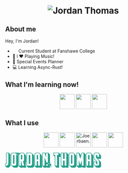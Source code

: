  
# <p align="center" > ![Jordan Thomas](https://github.com/JordanJonThomas/JordanJonThomas/assets/111250344/5c0efe1f-b238-4524-a74c-de45dc862096) </p>

## About me

Hey, I'm Jordan! 
- <img src="https://github.com/JordanJonThomas/JordanJonThomas/assets/111250344/099822ff-3d85-4725-9282-8c7ebb8076f9" width=15px > Current Student at Fanshawe College
- 🎸 I ❤️ Playing Music!
- 🥳 Special Events Planner
- 💻 Learning Async-Rust!
 
## What I'm learning now!
<p align="center">
<!--   <img src="https://skillicons.dev/icons?i=bash,c,cs,css,html,js,react,dotnet,git" /> -->
	<img height="48" width="48" src="https://cdn.simpleicons.org/rust" />
<!-- 	<img height="48" width="48" src="https://cdn.simpleicons.org/dotnet" /> -->
<!-- 	<img height="48" width="48" src="https://cdn.simpleicons.org/csharp" /> -->
<!-- 	<img height="48" width="48" src="https://cdn.simpleicons.org/react" /> -->
<!-- 	<img height="48" width="48" src="https://cdn.simpleicons.org/html5" /> -->
<!-- 	<img height="48" width="48" src="https://cdn.simpleicons.org/javascript" /> -->
	<img height="48" width="48" src="https://cdn.simpleicons.org/gnubash" />
	<img height="48" width="48" src="https://cdn.simpleicons.org/git" />
</p>

## What I use 
<p align="center" text-decoration="none">
<!--   <img src="https://skillicons.dev/icons?i=arch,vscode" />
  <a href="https://dev.to/joerbaen"> 
		<img src="https://skillicons.dev/icons?i=devto" />
  </a>
  <img src="https://skillicons.dev/icons?i=neovim,discord" /> -->
	<img height="48" width="48" src="https://cdn.simpleicons.org/archlinux" />
<!-- 	<img height="48" width="48" src="https://cdn.simpleicons.org/visualstudiocode" /> -->
	<a href="https://dev.to/joerbaen"><img height="48" width="48" src="https://cdn.simpleicons.org/devdotto" /></a>
	<img height="48" width="48" src="https://cdn.simpleicons.org/discord" title="Joerbaen."/>
	<img height="48" width="48" src="https://cdn.simpleicons.org/neovim" />
	<a href="https://open.spotify.com/user/joransom5"><img height="48" width="48" src="https://cdn.simpleicons.org/spotify" /></a>
</p>

<svg  width="309.3" height="48.36" viewBox="0 0 309.3 48.36" xmlns="http://www.w3.org/2000/svg"><g id="svgGroup" stroke-linecap="round" fill-rule="evenodd" font-size="9pt" stroke="#249e8a" stroke-width="0.1mm" fill="#249e8a" style="stroke:#249e8a;stroke-width:0.1mm;fill:#249e8a"><path d="M 252.78 1.2 L 247.68 1.2 L 242.1 19.2 L 236.52 1.2 L 231.42 1.2 L 231.42 41.82 L 237.54 41.82 L 237.54 25.02 L 242.1 39.72 L 246.66 25.02 L 246.66 41.82 L 252.78 41.82 L 252.78 1.2 Z M 137.82 1.2 L 131.76 1.2 L 131.76 14.46 L 127.08 1.2 L 121.02 1.2 L 121.02 41.82 L 127.08 41.82 L 127.08 15.84 Q 127.56 17.28 128.28 18.99 Q 129 20.7 129.69 22.47 Q 130.38 24.24 130.95 25.95 A 24.56 24.56 0 0 1 131.431 27.568 A 17.895 17.895 0 0 1 131.76 29.1 A 16.114 16.114 0 0 1 131.956 30.587 A 21.395 21.395 0 0 1 148.03 48.04 Q 148.06 33.66 148 35.37 Q 131.94 37.08 131.85 38.76 Q 131.76 40.44 131.76 41.82 L 137.82 41.82 L 137.82 1.2 Z M 197.46 41.82 L 197.46 1.2 L 191.34 1.2 L 191.34 19.44 L 186.84 19.44 L 186.84 1.2 L 180.72 1.2 L 180.72 41.82 L 186.84 41.82 L 186.84 25.5 L 191.34 25.5 L 191.34 41.82 L 197.46 41.82 Z M 246.84 0 L 253.98 0 L 253.98 0.36 L 259.14 5.4 L 259.14 48.06 L 250.98 48.06 L 248.34 45.48 L 247.44 48.36 L 243.9 44.88 L 243.9 48.06 L 235.74 48.06 L 230.58 43.02 L 230.22 43.02 L 230.22 0 L 237.36 0 L 237.48 0.42 L 242.58 5.4 L 243.84 9.42 Q 243.96 9 244.08 8.64 L 244.48 7.92 L 246.84 0 Z M 304.44 25.62 L 304.38 25.62 L 304.08 25.48 L 304.44 25.62 L 304.5 25.68 L 304.38 25.62 L 303.96 25.2 L 304.08 25.48 L 301.62 22.86 Q 300.72 21.78 299.7 20.76 A 4.223 4.223 0 0 1 299.412 20.191 A 3.221 3.221 0 0 1 299.16 18.96 L 299.16 17.64 L 301.2 19.62 L 309.3 19.62 L 309.3 11.52 A 7.342 7.342 0 0 0 309.3 11.44 A 5.952 5.952 0 0 0 307.5 7.14 L 303.24 3 Q 302.4 1.62 301.02 0.81 A 5.722 5.722 0 0 0 299.884 0.3 A 6.4 6.4 0 0 0 297.9 0 L 291.78 0 Q 289.08 0 287.31 1.83 Q 285.54 3.66 285.54 6.3 L 285.54 14.76 Q 285.54 16.5 286.08 17.94 Q 286.62 19.38 287.52 20.64 Q 288.42 21.9 289.53 23.01 Q 290.64 24.12 291.72 25.08 L 293.04 26.4 Q 293.7 27.06 294.27 27.75 A 10.843 10.843 0 0 1 294.625 28.203 A 9.015 9.015 0 0 1 295.23 29.13 A 4.904 4.904 0 0 1 295.316 29.289 Q 295.627 29.89 295.68 30.42 L 294 28.8 L 294 28.44 L 285.54 28.44 L 285.54 36.78 A 7.315 7.315 0 0 0 285.545 37.05 A 6.146 6.146 0 0 0 286.35 39.93 Q 287.16 41.34 288.54 42.18 L 292.86 46.38 Q 294.54 48.06 297.12 48.06 L 303.24 48.06 Q 304.44 48.06 305.55 47.58 Q 306.66 47.1 307.5 46.26 Q 308.34 45.42 308.82 44.31 Q 309.3 43.2 309.3 42 L 309.3 34.68 A 10.812 10.812 0 0 0 309.248 33.609 A 8.666 8.666 0 0 0 308.04 29.91 Q 306.78 27.84 305.04 26.16 L 304.5 25.68 M 292.8 13.74 L 292.8 9.12 Q 292.8 8.34 293.37 7.83 A 2.021 2.021 0 0 1 293.998 7.44 A 1.842 1.842 0 0 1 294.66 7.48 A 3.594 3.594 0 0 1 295.247 7.365 Q 295.987 7.488 296.34 7.95 A 2.861 2.861 0 0 1 296.783 8.815 A 3.965 3.965 0 0 1 296.94 9.54 A 9.076 9.076 0 0 1 297.009 10.667 A 10.344 10.344 0 0 1 296.97 11.55 A 28.647 28.647 0 0 0 296.915 12.3 Q 296.893 12.67 296.885 13 A 15.248 15.248 0 0 0 296.88 13.38 L 302.94 13.38 L 302.94 6.3 A 4.959 4.959 0 0 0 301.476 2.706 A 5.92 5.92 0 0 0 301.47 2.7 A 4.803 4.803 0 0 0 297.998 1.201 A 5.819 5.819 0 0 0 297.9 1.2 L 291.78 1.2 A 4.803 4.803 0 0 0 288.279 2.631 A 5.821 5.821 0 0 0 288.21 2.7 Q 286.74 4.2 286.74 6.3 L 286.74 14.76 Q 286.74 16.62 287.49 18.18 Q 288.24 19.74 289.38 21.06 Q 290.52 22.38 291.81 23.55 Q 293.1 24.72 294.24 25.86 A 16.388 16.388 0 0 1 295.37 27.107 A 12.751 12.751 0 0 1 296.13 28.14 Q 296.88 29.28 296.88 30.6 A 15.285 15.285 0 0 0 296.888 31.088 Q 296.902 31.526 296.94 48.07 Q 297 48.94 296.88 33.75 A 3.874 3.874 0 0 1 296.676 34.552 A 3.157 3.157 0 0 1 296.37 35.16 A 1.238 1.238 0 0 1 295.671 35.672 Q 295.458 35.738 295.199 35.755 A 2.822 2.822 0 0 1 295.02 35.76 A 3.41 3.41 0 0 1 294.418 35.711 Q 293.689 35.58 293.34 35.1 A 3.181 3.181 0 0 1 292.843 34.039 A 4.063 4.063 0 0 1 292.74 33.51 Q 292.622 48.593 292.708 31.558 A 11.157 11.157 0 0 1 292.71 31.53 Q 292.794 30.55 292.8 29.753 A 16.077 16.077 0 0 0 292.8 29.64 L 286.74 29.64 L 286.74 36.78 A 4.856 4.856 0 0 0 288.164 40.304 A 5.781 5.781 0 0 0 288.21 40.35 A 4.853 4.853 0 0 0 291.715 41.82 A 5.96 5.96 0 0 0 291.78 41.82 L 297.9 41.82 A 4.831 4.831 0 0 0 301.393 40.367 A 6.188 6.188 0 0 0 301.44 40.48 A 5.133 5.133 0 0 0 302.588 38.63 A 4.843 4.843 0 0 0 302.94 36.78 L 302.94 29.46 Q 302.94 27.6 302.19 26.04 Q 301.44 24.48 300.3 23.16 Q 299.427 22.15 297.798 20.576 A 102.17 102.17 0 0 0 296.73 19.56 Q 294.34 17.318 293.575 16.178 A 4.956 4.956 0 0 1 293.55 16.14 A 4.572 4.572 0 0 1 292.933 14.782 A 4.099 4.099 0 0 1 292.8 13.74 Z M 130.56 0 L 139.02 0 L 139.02 0.36 L 144.18 5.4 L 144.18 48.06 L 136.08 48.06 L 133.44 45.48 L 133.44 48.06 L 125.34 48.06 L 120.18 43.02 L 119.82 43.02 L 119.82 0 L 127.92 0 L 128.04 0.48 L 130.56 2.88 L 130.56 0 Z M 198.66 0 L 198.66 0.36 L 203.82 5.4 L 203.82 48.06 L 195.66 48.06 L 193.2 45.66 L 193.2 48.06 L 185.04 48.06 L 179.88 43.02 L 179.52 43.02 L 179.52 0 L 188.04 0 L 188.04 0.36 L 190.14 2.4 L 190.14 0 L 198.66 0 Z M 49.14 48.06 L 43.98 43.02 L 43.62 43.02 L 43.62 0 L 55.98 0 A 6.195 6.195 0 0 1 58.305 0.448 A 5.885 5.885 0 0 1 59.13 0.84 Q 60.54 1.68 61.38 3.06 L 65.58 7.14 Q 66.42 7.98 66.93 9.09 A 5.656 5.656 0 0 1 67.448 11.194 A 6.638 6.638 0 0 1 67.44 11.52 L 67.44 27.72 A 6.69 6.69 0 0 1 67.112 29.838 A 6.079 6.079 0 0 1 66.66 30.87 Q 65.88 48.28 64.38 33.06 Q 65.16 36.66 66.06 40.65 Q 66.96 44.64 67.74 48.06 L 59.28 48.06 L 57.24 46.08 L 57.24 48.06 L 49.14 48.06 Z M 61.08 22.5 L 61.08 6.3 A 4.903 4.903 0 0 0 59.627 2.747 A 6.017 6.017 0 0 0 59.58 2.7 A 4.905 4.905 0 0 0 56.045 1.201 A 5.844 5.844 0 0 0 55.98 1.2 L 44.82 1.2 L 44.82 41.82 L 50.88 41.82 L 50.88 27.6 L 51.66 27.6 L 54.78 41.82 L 61.08 41.82 L 57.84 27.24 Q 59.28 26.7 60.18 25.38 Q 61.08 24.06 61.08 22.5 Z M 111.96 41.82 L 111.96 6.3 A 4.903 4.903 0 0 0 110.507 2.747 A 6.017 6.017 0 0 0 110.46 2.7 A 4.905 4.905 0 0 0 106.925 1.201 A 5.844 5.844 0 0 0 106.86 1.2 L 100.8 1.2 A 4.903 4.903 0 0 0 97.247 2.654 A 6.017 6.017 0 0 0 97.2 2.7 A 4.905 4.905 0 0 0 95.7 6.235 A 5.844 5.844 0 0 0 95.7 6.3 L 95.7 41.82 L 101.82 41.82 L 101.82 27.6 L 105.84 27.6 L 105.84 41.82 L 111.96 41.82 Z M 277.8 41.82 L 277.8 6.3 A 4.903 4.903 0 0 0 276.347 2.747 A 6.017 6.017 0 0 0 276.3 2.7 A 4.905 4.905 0 0 0 272.765 1.201 A 5.844 5.844 0 0 0 272.7 1.2 L 266.64 1.2 A 4.903 4.903 0 0 0 263.087 2.654 A 6.017 6.017 0 0 0 263.04 2.7 A 4.905 4.905 0 0 0 261.54 6.235 A 5.844 5.844 0 0 0 261.54 6.3 L 261.54 41.82 L 267.66 41.82 L 267.66 27.6 L 271.68 27.6 L 271.68 41.82 L 277.8 41.82 Z M 100.02 48.06 L 94.86 43.02 L 94.5 43.02 L 94.5 6.3 A 6.395 6.395 0 0 1 94.805 4.311 A 5.962 5.962 0 0 1 94.98 3.84 Q 95.46 2.7 96.33 1.86 Q 97.2 1.02 98.34 0.51 A 5.935 5.935 0 0 1 100.718 0.001 A 6.79 6.79 0 0 1 100.8 0 L 106.86 0 A 6.195 6.195 0 0 1 109.185 0.448 A 5.885 5.885 0 0 1 110.01 0.84 Q 111.42 1.68 112.26 3.06 L 116.46 7.14 Q 117.3 7.98 117.81 9.09 A 5.656 5.656 0 0 1 118.312 11.194 A 6.638 6.638 0 0 1 118.48 11.52 L 118.48 48.06 L 110.16 48.06 L 108.18 46.14 L 108.18 48.06 L 100.02 48.06 Z M 265.86 48.06 L 260.7 43.02 L 260.34 43.02 L 260.34 6.3 A 6.395 6.395 0 0 1 260.645 4.311 A 5.962 5.962 0 0 1 260.82 3.84 Q 261.3 2.7 262.17 1.86 Q 263.04 1.02 264.18 0.51 A 5.935 5.935 0 0 1 266.558 0.001 A 6.79 6.79 0 0 1 266.64 0 L 272.7 0 A 6.195 6.195 0 0 1 275.025 0.448 A 5.885 5.885 0 0 1 275.85 0.84 Q 277.26 1.68 278.1 3.06 L 282.3 7.14 Q 283.14 7.98 283.65 9.09 A 5.656 5.656 0 0 1 284.152 11.194 A 6.638 6.638 0 0 1 284.16 11.52 L 284.16 48.06 L 276 48.06 L 274.02 46.14 L 274.02 48.06 L 265.86 48.06 Z M 155.4 0 L 173.16 0 L 173.16 0.36 L 178.48 5.4 L 178.48 13.5 L 173.7 13.5 L 173.7 48.06 L 165.54 48.06 L 160.38 43.02 L 160.02 43.02 L 160.02 12.66 L 155.76 8.46 L 155.4 8.46 L 155.4 0 Z M 74.4 48.06 L 69.24 43.02 L 68.88 43.02 L 68.88 0 L 81.72 0 A 6.195 6.195 0 0 1 84.045 0.448 A 5.885 5.885 0 0 1 84.87 0.84 Q 86.28 1.68 87.12 3.06 L 91.48 7.14 Q 92.16 7.98 92.67 9.09 A 5.656 5.656 0 0 1 93.172 11.194 A 6.638 6.638 0 0 1 93.18 11.52 L 93.18 42 Q 93.18 43.26 92.7 44.37 Q 92.22 45.48 91.38 46.29 Q 90.54 47.1 89.43 47.58 Q 88.48 48.06 87.06 48.06 L 74.4 48.06 Z M 25.62 46.48 L 21.36 42.18 Q 19.98 41.4 19.11 39.93 Q 18.24 38.46 18.24 36.72 L 18.24 6.3 A 6.395 6.395 0 0 1 18.545 4.311 A 5.962 5.962 0 0 1 18.72 3.84 Q 19.2 2.7 20.07 1.86 Q 20.94 1.02 22.08 0.51 A 5.935 5.935 0 0 1 24.458 0.001 A 6.79 6.79 0 0 1 24.54 0 L 30.6 0 A 6.195 6.195 0 0 1 48.925 0.448 A 5.885 5.885 0 0 1 33.75 0.84 Q 35.16 1.68 36 3.06 L 40.2 7.14 Q 41.04 7.98 41.55 9.09 A 5.656 5.656 0 0 1 42.052 11.194 A 6.638 6.638 0 0 1 42.06 11.52 L 42.06 41.94 Q 42.06 43.2 41.58 44.31 Q 41.1 45.42 40.26 46.26 Q 39.42 47.1 38.31 47.58 Q 37.2 48.06 35.94 48.06 L 29.88 48.06 A 6.011 6.011 0 0 1 27.308 47.517 A 5.919 5.919 0 0 1 25.62 46.48 Z M 212.46 46.48 L 208.2 42.18 Q 206.82 41.4 205.95 39.93 Q 205.08 38.46 205.08 36.72 L 205.08 6.3 A 6.395 6.395 0 0 1 205.385 4.311 A 5.962 5.962 0 0 1 205.56 3.84 Q 206.04 2.7 206.91 1.86 Q 207.78 1.02 208.92 0.51 A 5.935 5.935 0 0 1 211.298 0.001 A 6.79 6.79 0 0 1 211.38 0 L 217.44 0 A 6.195 6.195 0 0 1 219.765 0.448 A 5.885 5.885 0 0 1 220.59 0.84 Q 222 1.68 222.84 3.06 L 227.04 7.14 Q 227.88 7.98 228.39 9.09 A 5.656 5.656 0 0 1 228.892 11.194 A 6.638 6.638 0 0 1 228.9 11.52 L 228.9 41.94 Q 228.9 43.2 228.42 44.31 Q 227.94 45.42 227.1 46.26 Q 226.26 47.1 225.15 47.58 Q 224.04 48.06 222.78 48.06 L 216.72 48.06 A 6.011 6.011 0 0 1 214.148 47.517 A 5.919 5.919 0 0 1 212.46 46.48 Z M 11.58 0 L 11.58 0.36 L 16.74 5.4 L 16.74 39.6 Q 16.74 41.34 16.05 42.9 Q 15.36 44.46 14.19 45.6 Q 13.02 46.74 11.49 47.4 Q 9.96 48.06 8.22 48.06 L 5.52 48.06 L 0.36 43.02 L 0 43.02 L 0 34.56 Q 0.96 34.56 2.01 34.47 Q 3.06 34.38 3.06 33.9 L 3.06 0 L 11.58 0 Z M 171.96 1.2 L 156.6 1.2 L 156.6 7.26 L 161.22 7.26 L 161.22 41.82 L 167.34 41.82 L 167.34 7.26 L 171.96 7.26 L 171.96 1.2 Z M 86.82 36.78 L 86.82 6.3 A 4.903 4.903 0 0 0 85.367 2.747 A 6.017 6.017 0 0 0 85.48 2.7 A 4.905 4.905 0 0 0 81.785 1.201 A 5.844 5.844 0 0 0 81.72 1.2 L 70.08 1.2 L 70.08 41.82 L 81.72 41.82 A 4.959 4.959 0 0 0 85.314 40.356 A 5.92 5.92 0 0 0 85.48 40.35 A 4.803 4.803 0 0 0 86.819 36.878 A 5.819 5.819 0 0 0 86.82 36.78 Z M 35.7 36.72 L 35.7 6.3 A 4.903 4.903 0 0 0 34.247 2.747 A 6.017 6.017 0 0 0 34.2 2.7 A 4.905 4.905 0 0 0 30.665 1.201 A 5.844 5.844 0 0 0 30.6 1.2 L 24.54 1.2 A 4.903 4.903 0 0 0 20.987 2.654 A 6.017 6.017 0 0 0 20.94 2.7 A 4.905 4.905 0 0 0 19.44 6.235 A 5.844 5.844 0 0 0 19.44 6.3 L 19.44 36.72 A 4.903 4.903 0 0 0 20.893 40.273 A 6.017 6.017 0 0 0 20.94 40.48 A 4.905 4.905 0 0 0 24.475 41.82 A 5.844 5.844 0 0 0 24.54 41.82 L 30.6 41.82 A 4.903 4.903 0 0 0 34.153 40.367 A 6.017 6.017 0 0 0 34.2 40.48 A 4.905 4.905 0 0 0 35.7 36.786 A 5.844 5.844 0 0 0 35.7 36.72 Z M 222.54 36.72 L 222.54 6.3 A 4.903 4.903 0 0 0 221.087 2.747 A 6.017 6.017 0 0 0 221.04 2.7 A 4.905 4.905 0 0 0 217.505 1.201 A 5.844 5.844 0 0 0 217.44 1.2 L 211.38 1.2 A 4.903 4.903 0 0 0 207.827 2.654 A 6.017 6.017 0 0 0 207.78 2.7 A 4.905 4.905 0 0 0 206.28 6.235 A 5.844 5.844 0 0 0 206.28 6.3 L 206.28 36.72 A 4.903 4.903 0 0 0 207.733 40.273 A 6.017 6.017 0 0 0 207.78 40.48 A 4.905 4.905 0 0 0 211.315 41.82 A 5.844 5.844 0 0 0 211.38 41.82 L 217.44 41.82 A 4.903 4.903 0 0 0 220.993 40.367 A 6.017 6.017 0 0 0 221.04 40.48 A 4.905 4.905 0 0 0 222.54 36.786 A 5.844 5.844 0 0 0 222.54 36.72 Z M 10.38 34.38 L 10.38 1.2 L 4.26 1.2 L 4.26 33.9 Q 4.26 34.62 3.96 35.01 Q 3.66 35.4 3.21 35.55 A 3.537 3.537 0 0 1 2.581 35.695 A 4.337 4.337 0 0 1 2.22 35.73 A 19.711 19.711 0 0 1 1.568 35.756 A 16.467 16.467 0 0 1 1.2 35.76 L 1.2 41.82 L 2.88 41.82 A 7.529 7.529 0 0 0 5.276 41.444 A 7.058 7.058 0 0 0 5.79 41.25 Q 7.14 40.68 8.16 39.66 Q 9.18 38.64 9.78 37.29 A 7.061 7.061 0 0 0 10.379 34.478 A 8.061 8.061 0 0 0 10.38 34.38 Z M 80.7 9.12 L 80.7 33.9 A 1.871 1.871 0 0 1 80.229 35.145 A 2.395 2.395 0 0 1 80.19 35.19 A 1.645 1.645 0 0 1 78.996 35.758 A 2.068 2.068 0 0 1 78.9 35.76 L 76.14 35.76 L 76.14 7.48 L 78.9 7.48 A 1.718 1.718 0 0 1 80.125 7.826 A 2.254 2.254 0 0 1 80.16 7.86 A 1.882 1.882 0 0 1 80.552 8.416 A 1.691 1.691 0 0 1 80.7 9.12 Z M 29.58 9.12 L 29.58 33.9 A 1.953 1.953 0 0 1 29.476 34.55 A 1.684 1.684 0 0 1 29.07 35.19 A 1.723 1.723 0 0 1 27.902 35.697 A 2.292 2.292 0 0 1 27.78 35.7 L 27.36 35.7 A 1.953 1.953 0 0 1 26.71 35.596 A 1.684 1.684 0 0 1 26.07 35.19 A 1.723 1.723 0 0 1 25.563 34.022 A 2.292 2.292 0 0 1 25.56 33.9 L 25.56 9.12 A 1.973 1.973 0 0 1 25.696 8.38 A 1.848 1.848 0 0 1 26.07 7.8 A 1.688 1.688 0 0 1 27.299 7.261 A 2.209 2.209 0 0 1 27.36 7.26 L 27.78 7.26 A 1.845 1.845 0 0 1 28.452 7.379 A 1.678 1.678 0 0 1 29.07 7.8 A 1.849 1.849 0 0 1 29.58 9.108 A 2.372 2.372 0 0 1 29.58 9.12 Z M 216.42 9.12 L 216.42 33.9 A 1.953 1.953 0 0 1 216.316 34.55 A 1.684 1.684 0 0 1 215.91 35.19 A 1.723 1.723 0 0 1 214.742 35.697 A 2.292 2.292 0 0 1 214.62 35.7 L 214.2 35.7 A 1.953 1.953 0 0 1 213.55 35.596 A 1.684 1.684 0 0 1 212.91 35.19 A 1.723 1.723 0 0 1 212.403 34.022 A 2.292 2.292 0 0 1 212.4 33.9 L 212.4 9.12 A 1.973 1.973 0 0 1 212.536 8.38 A 1.848 1.848 0 0 1 212.91 7.8 A 1.688 1.688 0 0 1 214.139 7.261 A 2.209 2.209 0 0 1 214.2 7.26 L 214.62 7.26 A 1.845 1.845 0 0 1 215.292 7.379 A 1.678 1.678 0 0 1 215.91 7.8 A 1.849 1.849 0 0 1 216.42 9.108 A 2.372 2.372 0 0 1 216.42 9.12 Z M 54.96 9.12 L 54.96 19.68 A 1.718 1.718 0 0 1 54.454 20.905 A 2.254 2.254 0 0 1 54.42 20.94 A 1.882 1.882 0 0 1 53.864 21.348 A 1.691 1.691 0 0 1 53.16 21.48 L 50.88 21.48 L 50.88 7.26 L 53.16 7.26 Q 53.94 7.26 54.45 7.83 A 2.021 2.021 0 0 1 54.84 8.458 A 1.842 1.842 0 0 1 54.96 9.12 Z M 105.84 21.54 L 101.82 21.54 L 101.82 9.12 A 1.718 1.718 0 0 1 102.486 7.895 A 2.254 2.254 0 0 1 102.36 7.86 A 1.882 1.882 0 0 1 102.916 7.468 A 1.691 1.691 0 0 1 103.62 7.48 L 104.04 7.48 A 1.718 1.718 0 0 1 105.265 7.826 A 2.254 2.254 0 0 1 105.3 7.86 A 1.882 1.882 0 0 1 105.692 8.416 A 1.691 1.691 0 0 1 105.84 9.12 L 105.84 21.54 Z M 271.68 21.54 L 267.66 21.54 L 267.66 9.12 A 1.718 1.718 0 0 1 268.166 7.895 A 2.254 2.254 0 0 1 268.2 7.86 A 1.882 1.882 0 0 1 268.756 7.468 A 1.691 1.691 0 0 1 269.46 7.48 L 269.88 7.48 A 1.718 1.718 0 0 1 271.105 7.826 A 2.254 2.254 0 0 1 271.14 7.86 A 1.882 1.882 0 0 1 271.548 8.416 A 1.691 1.691 0 0 1 271.68 9.12 L 271.68 21.54 Z M 304.44 25.62 A 0.086 0.086 0 0 1 304.464 25.623 Q 304.49 25.631 304.497 25.658 A 0.088 0.088 0 0 1 304.5 25.68" vector-effect="non-scaling-stroke"/></g></svg>
